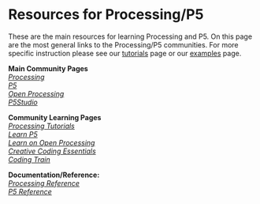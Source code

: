 # Resources for Processing/P5

These are the main resources for learning Processing and P5. On this page are the most general links to the Processing/P5 communities.
For more specific instruction please see our [tutorials](Tutorials) page or our [examples](Examples) page.


**Main Community Pages**\
*[Processing](https://processing.org)\
[P5](https://p5js.org)\
[Open Processing](https://openprocessing.org)\
[P5Studio](https://p5studio.timrodenbroeker.now.sh/)*


**Community Learning Pages**\
*[Processing Tutorials](https://processing.org/tutorials/)\
[Learn P5](https://p5js.org/learn/)\
[Learn on Open Processing](https://www.openprocessing.org/learn/)\
[Creative Coding Essentials](https://timrodenbroeker.de/courses/creative-coding-essentials/)\
[Coding Train](https://www.youtube.com/playlist?list=PLRqwX-V7Uu6Zy51Q-x9tMWIv9cueOFTFA)*


**Documentation/Reference:**\
*[Processing Reference](https://processing.org/reference/)\
[P5 Reference](https://p5js.org/reference/)*
